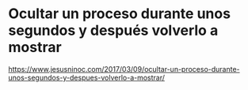 # Ocultar un proceso durante unos segundos y después volverlo a mostrar
https://www.jesusninoc.com/2017/03/09/ocultar-un-proceso-durante-unos-segundos-y-despues-volverlo-a-mostrar/
